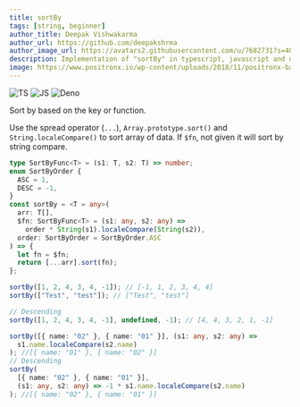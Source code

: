 ```yaml
---
title: sortBy
tags: [string, beginner]
author_title: Deepak Vishwakarma
author_url: https://github.com/deepakshrma
author_image_url: https://avatars2.githubusercontent.com/u/7682731?s=400
description: Implementation of "sortBy" in typescript, javascript and deno.
image: https://www.positronx.io/wp-content/uploads/2018/11/positronx-banner-1152-1.jpg
---
```


![TS](https://img.shields.io/badge/supports-typescript-blue.svg?style=flat-square)
![JS](https://img.shields.io/badge/supports-javascript-yellow.svg?style=flat-square)
![Deno](https://img.shields.io/badge/supports-deno-green.svg?style=flat-square)

Sort by based on the key or function.

Use the spread operator (`...`), `Array.prototype.sort()` and `String.localeCompare()` to sort array of data. If `$fn`, not given it will sort by string compare.

```ts title="typescript"
type SortByFunc<T> = (s1: T, s2: T) => number;
enum SortByOrder {
  ASC = 1,
  DESC = -1,
}
const sortBy = <T = any>(
  arr: T[],
  $fn: SortByFunc<T> = (s1: any, s2: any) =>
    order * String(s1).localeCompare(String(s2)),
  order: SortByOrder = SortByOrder.ASC
) => {
  let fn = $fn;
  return [...arr].sort(fn);
};
```

```ts title="typescript"
sortBy([1, 2, 4, 3, 4, -1]); // [-1, 1, 2, 3, 4, 4]
sortBy(["Test", "test"]); // ["Test", "test"]

// Descending
sortBy([1, 2, 4, 3, 4, -1], undefined, -1); // [4, 4, 3, 2, 1, -1]

sortBy([{ name: "02" }, { name: "01" }], (s1: any, s2: any) =>
  s1.name.localeCompare(s2.name)
); //[{ name: "01" }, { name: "02" }]
// Descending
sortBy(
  [{ name: "02" }, { name: "01" }],
  (s1: any, s2: any) => -1 * s1.name.localeCompare(s2.name)
); //[{ name: "02" }, { name: "01" }]
```
